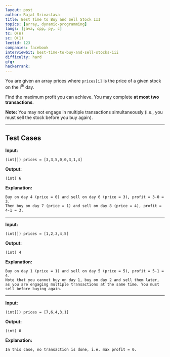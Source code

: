 ```yaml
---
layout: post
author: Rajat Srivastava
title: Best Time to Buy and Sell Stock III
topics: [array, dynamic-programming]
langs: [java, cpp, py, c]
tc: O(n)
sc: O(1)
leetid: 123
companies: facebook
interviewbit: best-time-to-buy-and-sell-stocks-iii
difficulty: hard
gfg: 
hackerrank: 
---
```


You are given an array prices where `prices[i]` is the price of a given stock on the i<sup>th</sup> day.

Find the maximum profit you can achieve. You may complete **at most two transactions**.

**Note:** You may not engage in multiple transactions simultaneously 
(i.e., you must sell the stock before you buy again).

---

## Test Cases

**Input:**
```
(int[]) prices = [3,3,5,0,0,3,1,4]
```

**Output:**
```
(int) 6
```

**Explanation:**
```
Buy on day 4 (price = 0) and sell on day 6 (price = 3), profit = 3-0 = 3.
Then buy on day 7 (price = 1) and sell on day 8 (price = 4), profit = 4-1 = 3.
```

---

**Input:**
```
(int[]) prices = [1,2,3,4,5]
```

**Output:**
```
(int) 4
```

**Explanation:**
```
Buy on day 1 (price = 1) and sell on day 5 (price = 5), profit = 5-1 = 4.
Note that you cannot buy on day 1, buy on day 2 and sell them later, 
as you are engaging multiple transactions at the same time. You must sell before buying again.
```

---

**Input:**
```
(int[]) prices = [7,6,4,3,1]
```

**Output:**
```
(int) 0
```

**Explanation:**
```
In this case, no transaction is done, i.e. max profit = 0.
```